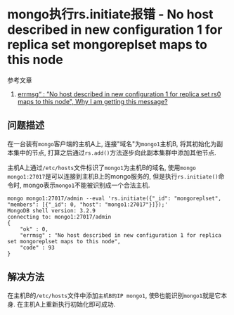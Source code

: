 # mongo执行rs.initiate报错 - No host described in new configuration 1 for replica set mongoreplset maps to this node

参考文章

1. [errmsg“ : ”No host described in new configuration 1 for replica set rs0 maps to this node", Why I am getting this message?](http://stackoverflow.com/questions/29211285/errmsg-no-host-described-in-new-configuration-1-for-replica-set-rs0-maps-to)

## 问题描述

在一台装有`mongo`客户端的主机A上, 连接"域名"为`mongo1`主机B, 将其初始化为副本集中的节点, 打算之后通过`rs.add()`方法逐步向此副本集群中添加其他节点.

主机A上通过`/etc/hosts`文件标识了`mongo1`为主机B的域名, 使用`mongo mongo1:27017`是可以连接到主机B上的mongo服务的, 但是执行`rs.initiate()`命令时, mongo表示`mongo1`不能被识别成一个合法主机.

```
mongo mongo1:27017/admin --eval 'rs.initiate({"_id": "mongoreplset", "members": [{"_id": 0, "host": "mongo1:27017"}]});'
MongoDB shell version: 3.2.9
connecting to: mongo1:27017/admin
{
	"ok" : 0,
	"errmsg" : "No host described in new configuration 1 for replica set mongoreplset maps to this node",
	"code" : 93
}
```

## 解决方法

在主机B的`/etc/hosts`文件中添加`主机B的IP mongo1`, 使B也能识别`mongo1`就是它本身. 在主机A上重新执行初始化即可成功.
